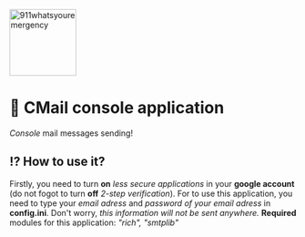 [<img alt="911whatsyouremergency" src="https://github.com/911whatsyouremergency.png" width="117">](https://github.com/911whatsyouremergency)
# :email: **CMail** console application
*Console* mail messages sending!
## :interrobang: How to use it?
Firstly, you need to turn **on** *less secure applications* in your **google account** (do not fogot to turn **off** *2-step verification*).
For to use this application, you need to type your *email adress* and *password of your email adress* in **config.ini**.
Don't worry, *this information will not be sent anywhere.*
**Required** modules for this application: *"rich", "smtplib"*
